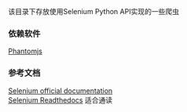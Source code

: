 该目录下存放使用Selenium Python API实现的一些爬虫

### 依赖软件
[Phantomjs](http://phantomjs.org/download.html)

### 参考文档
[Selenium official documentation](https://seleniumhq.github.io/selenium/docs/api/py/index.html)                  
[Selenium Readthedocs](https://selenium-python.readthedocs.io/index.html) 适合通读                        
